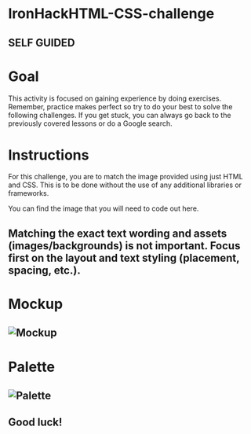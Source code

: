 # IronHackHTML-CSS-challenge

## SELF GUIDED
# Goal
This activity is focused on gaining experience by doing exercises. Remember, practice makes perfect so try to do your best to solve the following challenges. If you get stuck, you can always go back to the previously covered lessons or do a Google search.

# Instructions
For this challenge, you are to match the image provided using just HTML and CSS. This is to be done without the use of any additional libraries or frameworks. 

You can find the image that you will need to code out here.

Matching the exact text wording and assets (images/backgrounds) is not important. Focus first on the layout and text styling (placement, spacing, etc.).
-----------------------------------------------------------------------------------------------------------------------------------------
# Mockup
![Mockup](https://user-images.githubusercontent.com/92159714/189494181-38843bcd-bcad-4eaf-848f-c086da01d769.jpeg)
-----------------------------------------------------------------------------------------------------------------------------------------
# Palette
![Palette](https://user-images.githubusercontent.com/92159714/189494154-659ac404-3d5c-49a2-8920-3b67673b5e9d.jpeg)
-----------------------------------------------------------------------------------------------------------------------------------------
## Good luck!

